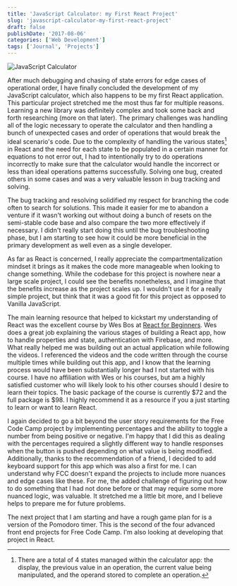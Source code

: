 ```yaml
---
title: 'JavaScript Calculator: my First React Project'
slug: 'javascript-calculator-my-first-react-project'
draft: false
publishDate: '2017-08-06'
categories: ['Web Development']
tags: ['Journal', 'Projects']
---
```

![JavaScript Calculator](images/2017-08-javascript-calculator-v1.jpg)

After much debugging and chasing of state errors for edge cases of operational order, I have finally concluded the development of my JavaScript calculator, which also happens to be my first React application. This particular project stretched me the most thus far for multiple reasons. Learning a new library was definitely complex and took some back and forth researching (more on that later). The primary challenges was handling all of the logic necessary to operate the calculator and then handling a bunch of unexpected cases and order of operations that would break the ideal scenario's code. Due to the complexity of handling the various states[^1] in React and the need for each state to be populated in a certain manner for equations to not error out, I had to intentionally try to do operations incorrectly to make sure that the calculator would handle the incorrect or less than ideal operations patterns successfully. Solving one bug, created others in some cases and was a very valuable lesson in bug tracking and solving.

The bug tracking and resolving solidified my respect for branching the code often to search for solutions. This made it easier for me to abandon a venture if it wasn't working out without doing a bunch of resets on the semi-stable code base and also compare the two more effectively if necessary. I didn't really start doing this until the bug troubleshooting phase, but I am starting to see how it could be more beneficial in the primary development as well even as a single developer.

As far as React is concerned, I really appreciate the compartmentalization mindset it brings as it makes the code more manageable when looking to change something. While the codebase for this project is nowhere near a large scale project, I could see the benefits nonetheless, and I imagine that the benefits increase as the project scales up. I wouldn't use it for a really simple project, but think that it was a good fit for this project as opposed to Vanilla JavaScript.

The main learning resource that helped to kickstart my understanding of React was the excellent course by Wes Bos at [React for Beginners](http://reactforbeginners.com). Wes does a great job explaining the various stages of building a React app, how to handle properties and state, authentication with Firebase, and more. What really helped me was building out an actual application while following the videos. I referenced the videos and the code written through the course multiple times while building out this app, and I know that the learning process would have been substantially longer had I not started with his course. I have no affiliation with Wes or his courses, but am a highly satisfied customer who will likely look to his other courses should I desire to learn their topics. The basic package of the course is currently $72 and the full package is $98. I highly recommend it as a resource if you a just starting to learn or want to learn React.

I again decided to go a bit beyond the user story requirements for the Free Code Camp project by implementing percentages and the ability to toggle a number from being positive or negative. I'm happy that I did this as dealing with the percentages required a slightly different way to handle responses when the button is pushed depending on what value is being modified. Additionally, thanks to the recommendation of a friend, I decided to add keyboard support for this app which was also a first for me. I can understand why FCC doesn't expand the projects to include more nuances and edge cases like these. For me, the added challenge of figuring out how to do something that I had not done before or that may require some more nuanced logic, was valuable. It stretched me a little bit more, and I believe helps to prepare me for future problems.

The next project that I am starting and have a rough game plan for is a version of the Pomodoro timer. This is the second of the four advanced front end projects for Free Code Camp. I'm also looking at developing that project in React.

[^1]: There are a total of 4 states managed within the calculator app: the display, the previous value in an operation, the current value being manipulated, and the operand stored to complete an operation.
